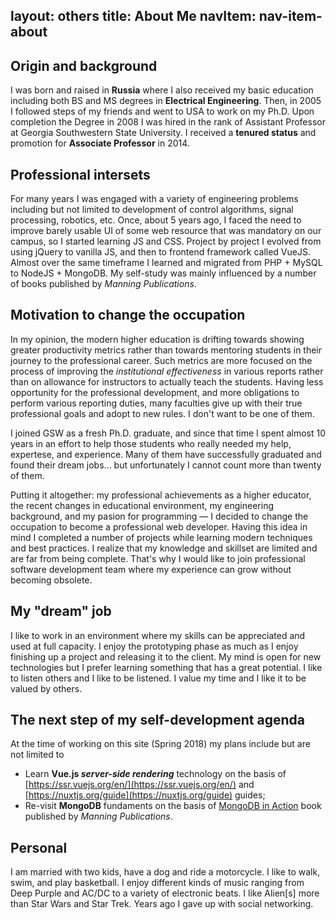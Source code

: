 layout: others
title: About Me
navItem: nav-item-about
---
## Origin and background
I was born and raised in **Russia** where I also received my basic education including both BS and MS degrees in **Electrical Engineering**. Then, in 2005 I followed steps of my friends and went to USA to work on my Ph.D. Upon completion the Degree in 2008 I was hired in the rank of Assistant Professor at Georgia Southwestern State University. I received a **tenured status** and promotion for **Associate Professor** in 2014.  

## Professional intersets
For many years I was engaged with a variety of engineering problems including but not limited to development of control algorithms, signal processing, robotics, etc. Once, about 5 years ago, I faced the need to improve barely usable UI of some web resource that was mandatory on our campus, so I started learning JS and CSS. Project by project I evolved from using jQuery to vanilla JS, and then to frontend framework called VueJS. Almost over the same timeframe I learned and migrated from PHP + MySQL to NodeJS + MongoDB. My self-study was mainly influenced by a number of books published by *Manning Publications*. 

## Motivation to change the occupation
In my opinion, the modern higher education is drifting towards showing greater productivity metrics rather than towards mentoring students in their journey to the professional career. Such metrics are more focused on the process of improving the *institutional effectiveness*  in various reports rather than on allowance for instructors to actually teach the students. Having less opportunity for the professional development, and more obligations to perform various reporting duties, many faculties give up with their true professional goals and adopt to new rules. I don't want to be one of them. 

I joined GSW as a fresh Ph.D. graduate, and since that time I spent almost 10 years in an effort to help those students who really needed my help, expertese, and experience. Many of them have successfully graduated and found their dream jobs... but unfortunately I cannot count more than twenty of them.

Putting it altogether: my professional achievements as a higher educator, the recent changes in educational environment, my engineering background, and my pasion for programming &mdash; I decided to change the occupation to become a professional web developer. Having this idea in mind I completed a number of projects while learning modern techniques and best practices. I realize that my knowledge and skillset are limited and are far from being complete. That's why I would like to join professional software development team where my experience can grow without becoming obsolete. 

## My "dream" job
I like to work in an environment where my skills can be appreciated and used at full capacity. I enjoy the prototyping phase as much as I enjoy finishing up a project and releasing it to the client. My mind is open for new technologies but I prefer learning something that has a great potential. I like to listen others and I like to be listened. I value my time and I like it to be valued by others. 

## The next step of my self-development agenda
At the time of working on this site (Spring 2018) my plans include but are not limited to  
- Learn **Vue.js _server-side rendering_** technology on the basis of [https://ssr.vuejs.org/en/](https://ssr.vuejs.org/en/) and [https://nuxtjs.org/guide](https://nuxtjs.org/guide) guides; 
- Re-visit **MongoDB** fundaments on the basis of [MongoDB in Action](https://www.manning.com/books/mongodb-in-action-second-edition) book published by _Manning Publications_. 

## Personal
I am married with two kids, have a dog and ride a motorcycle. I like to walk, swim, and play basketball. I enjoy different kinds of music ranging from Deep Purple and AC/DC to a variety of electronic beats. I like Alien[s] more than Star Wars and Star Trek. Years ago I gave up with social networking.